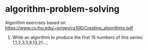 # algorithm-problem-solving
Algorithm exercises based on https://www.cs.jhu.edu/~jorgev/cs106/Creating_algorithms.pdf 
1. Write an algorithm to produce the first 15 numbers of this series: 1,1,2,3,5,8,13,21...;